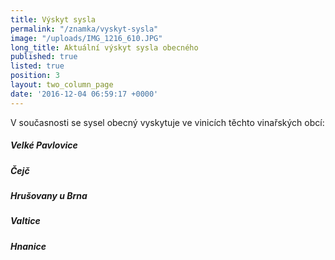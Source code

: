```yaml
---
title: Výskyt sysla
permalink: "/znamka/vyskyt-sysla"
image: "/uploads/IMG_1216_610.JPG"
long_title: Aktuální výskyt sysla obecného
published: true
listed: true
position: 3
layout: two_column_page
date: '2016-12-04 06:59:17 +0000'
---
```

V současnosti se sysel obecný vyskytuje ve vinicích těchto vinařských
obcí:

##### Velké Pavlovice

##### Čejč

##### Hrušovany u Brna

##### Valtice

##### Hnanice
